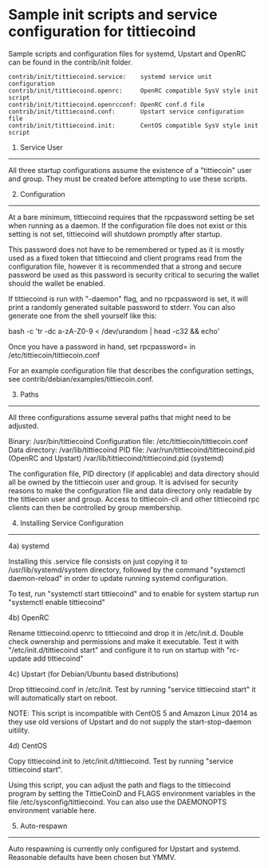 Sample init scripts and service configuration for tittiecoind
==========================================================

Sample scripts and configuration files for systemd, Upstart and OpenRC
can be found in the contrib/init folder.

    contrib/init/tittiecoind.service:    systemd service unit configuration
    contrib/init/tittiecoind.openrc:     OpenRC compatible SysV style init script
    contrib/init/tittiecoind.openrcconf: OpenRC conf.d file
    contrib/init/tittiecoind.conf:       Upstart service configuration file
    contrib/init/tittiecoind.init:       CentOS compatible SysV style init script

1. Service User
---------------------------------

All three startup configurations assume the existence of a "tittiecoin" user
and group.  They must be created before attempting to use these scripts.

2. Configuration
---------------------------------

At a bare minimum, tittiecoind requires that the rpcpassword setting be set
when running as a daemon.  If the configuration file does not exist or this
setting is not set, tittiecoind will shutdown promptly after startup.

This password does not have to be remembered or typed as it is mostly used
as a fixed token that tittiecoind and client programs read from the configuration
file, however it is recommended that a strong and secure password be used
as this password is security critical to securing the wallet should the
wallet be enabled.

If tittiecoind is run with "-daemon" flag, and no rpcpassword is set, it will
print a randomly generated suitable password to stderr.  You can also
generate one from the shell yourself like this:

bash -c 'tr -dc a-zA-Z0-9 < /dev/urandom | head -c32 && echo'

Once you have a password in hand, set rpcpassword= in /etc/tittiecoin/tittiecoin.conf

For an example configuration file that describes the configuration settings,
see contrib/debian/examples/tittiecoin.conf.

3. Paths
---------------------------------

All three configurations assume several paths that might need to be adjusted.

Binary:              /usr/bin/tittiecoind
Configuration file:  /etc/tittiecoin/tittiecoin.conf
Data directory:      /var/lib/tittiecoind
PID file:            /var/run/tittiecoind/tittiecoind.pid (OpenRC and Upstart)
                     /var/lib/tittiecoind/tittiecoind.pid (systemd)

The configuration file, PID directory (if applicable) and data directory
should all be owned by the tittiecoin user and group.  It is advised for security
reasons to make the configuration file and data directory only readable by the
tittiecoin user and group.  Access to tittiecoin-cli and other tittiecoind rpc clients
can then be controlled by group membership.

4. Installing Service Configuration
-----------------------------------

4a) systemd

Installing this .service file consists on just copying it to
/usr/lib/systemd/system directory, followed by the command
"systemctl daemon-reload" in order to update running systemd configuration.

To test, run "systemctl start tittiecoind" and to enable for system startup run
"systemctl enable tittiecoind"

4b) OpenRC

Rename tittiecoind.openrc to tittiecoind and drop it in /etc/init.d.  Double
check ownership and permissions and make it executable.  Test it with
"/etc/init.d/tittiecoind start" and configure it to run on startup with
"rc-update add tittiecoind"

4c) Upstart (for Debian/Ubuntu based distributions)

Drop tittiecoind.conf in /etc/init.  Test by running "service tittiecoind start"
it will automatically start on reboot.

NOTE: This script is incompatible with CentOS 5 and Amazon Linux 2014 as they
use old versions of Upstart and do not supply the start-stop-daemon uitility.

4d) CentOS

Copy tittiecoind.init to /etc/init.d/tittiecoind. Test by running "service tittiecoind start".

Using this script, you can adjust the path and flags to the tittiecoind program by
setting the TittieCoinD and FLAGS environment variables in the file
/etc/sysconfig/tittiecoind. You can also use the DAEMONOPTS environment variable here.

5. Auto-respawn
-----------------------------------

Auto respawning is currently only configured for Upstart and systemd.
Reasonable defaults have been chosen but YMMV.
